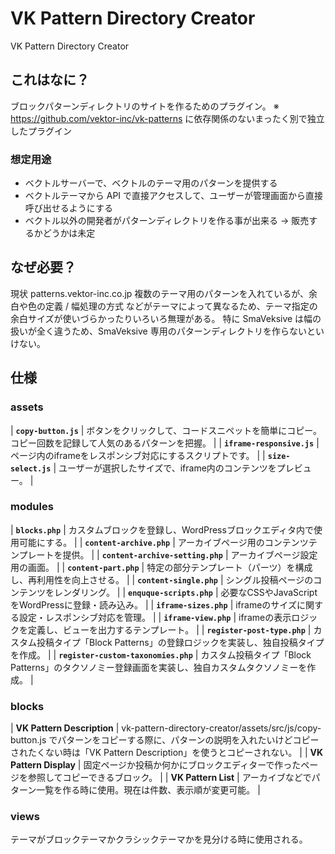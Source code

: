 # VK Pattern Directory Creator 
VK Pattern Directory Creator

## これはなに？

ブロックパターンディレクトリのサイトを作るためのプラグイン。
※ https://github.com/vektor-inc/vk-patterns に依存関係のないまったく別で独立したプラグイン

### 想定用途

* ベクトルサーバーで、ベクトルのテーマ用のパターンを提供する
* ベクトルテーマから API で直接アクセスして、ユーザーが管理画面から直接呼び出せるようにする
* ベクトル以外の開発者がパターンディレクトリを作る事が出来る -> 販売するかどうかは未定

## なぜ必要？

現状 patterns.vektor-inc.co.jp 複数のテーマ用のパターンを入れているが、余白や色の定義 / 幅処理の方式 などがテーマによって異なるため、テーマ指定の余白サイズが使いづらかったりいろいろ無理がある。
特に SmaVeksive は幅の扱いが全く違うため、SmaVeksive 専用のパターンディレクトリを作らないといけない。

## 仕様

### assets

| **`copy-button.js`** | ボタンをクリックして、コードスニペットを簡単にコピー。コピー回数を記録して人気のあるパターンを把握。 |
| **`iframe-responsive.js`** | ページ内のiframeをレスポンシブ対応にするスクリプトです。 |
| **`size-select.js`** | ユーザーが選択したサイズで、iframe内のコンテンツをプレビュー。 |

### modules

| **`blocks.php`** | カスタムブロックを登録し、WordPressブロックエディタ内で使用可能にする。 |
| **`content-archive.php`** | アーカイブページ用のコンテンツテンプレートを提供。 |
| **`content-archive-setting.php`** | アーカイブページ設定用の画面。 |
| **`content-part.php`** | 特定の部分テンプレート（パーツ）を構成し、再利用性を向上させる。 |
| **`content-single.php`** | シングル投稿ページのコンテンツをレンダリング。 |
| **`enquque-scripts.php`** | 必要なCSSやJavaScriptをWordPressに登録・読み込み。 |
| **`iframe-sizes.php`** | iframeのサイズに関する設定・レスポンシブ対応を管理。 |
| **`iframe-view.php`** | iframeの表示ロジックを定義し、ビューを出力するテンプレート。 |
| **`register-post-type.php`** | カスタム投稿タイプ「Block Patterns」の登録ロジックを実装し、独自投稿タイプを作成。 |
| **`register-custom-taxonomies.php`** | カスタム投稿タイプ「Block Patterns」のタクソノミー登録画面を実装し、独自カスタムタクソノミーを作成。 |

### blocks
| **VK Pattern Description** | vk-pattern-directory-creator/assets/src/js/copy-button.js でパターンをコピーする際に、パターンの説明を入れたいけどコピーされたくない時は「VK Pattern Description」を使うとコピーされない。 |
| **VK Pattern Display** | 固定ページか投稿か何かにブロックエディターで作ったページを参照してコピーできるブロック。 |
| **VK Pattern List** | アーカイブなどでパターン一覧を作る時に使用。現在は件数、表示順が変更可能。 |

### views
テーマがブロックテーマかクラシックテーマかを見分ける時に使用される。
